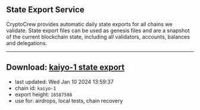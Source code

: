 ## State Export Service
CryptoCrew provides automatic daily state exports for all chains we validate. State export files can be used as genesis files and are a snapshot of the current blockchain state, including all validators, accounts, balances and delegations.

---
**Download: [kaiyo-1 state export](https://dl.ccvalidators.com/SERVICE/kujira/kaiyo-1_export_16587508.json)**
---

- last updated: Wed Jan 10 2024 13:59:37
- chain id: `kaiyo-1`
- export height: `16587508`
- use for: airdrops, local tests, chain recovery
